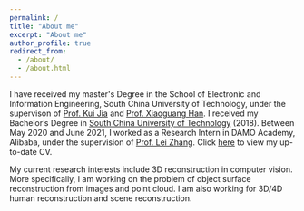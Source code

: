 ```yaml
---
permalink: /
title: "About me"
excerpt: "About me"
author_profile: true
redirect_from: 
  - /about/
  - /about.html
---
```


<!-- <p align="center">
  <img src="https://caozhangjie.github.io/files/caozhangjie_img.jpg?raw=true" alt="Photo" style="width: 450px;"/> 
</p> -->

I have received my master's Degree in the School of Electronic and Information Engineering, South China University of Technology, under the supervison of [Prof. Kui Jia](http://kuijia.site/) and [Prof. Xiaoguang Han](https://mypage.cuhk.edu.cn/academics/hanxiaoguang/). I received my Bachelor’s Degree in [South China University of Technology](http://www.scut.edu.cn/) (2018).  Between May 2020 and June 2021, I worked as a Research Intern in DAMO Academy, Alibaba, under the supervision of [Prof. Lei Zhang](https://www4.comp.polyu.edu.hk/~cslzhang/). Click [here](http://tangjiapeng.github.io/files/JiapengTang_CV.pdf) to view my up-to-date CV.

My current research interests include 3D reconstruction in computer vision. More specifically, I am working on the problem of object surface reconstruction from images and point cloud. I am also working for 3D/4D human reconstruction and scene reconstruction.
